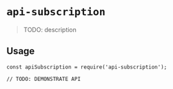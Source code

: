 # `api-subscription`

> TODO: description

## Usage

```
const apiSubscription = require('api-subscription');

// TODO: DEMONSTRATE API
```
